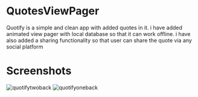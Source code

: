 # QuotesViewPager
 Quotify is a simple and clean app with added quotes in it. i have added animated view pager with local 
 database so that it can work offline. i have also added a sharing functionality so that user can share the quote via any social platform

# Screenshots

![quotifytwoback](https://user-images.githubusercontent.com/59367049/71593633-e2c78900-2b5a-11ea-877a-35d121f61837.png)
![quotifyoneback](https://user-images.githubusercontent.com/59367049/71593634-e2c78900-2b5a-11ea-9c4a-82e2255b1964.png)



